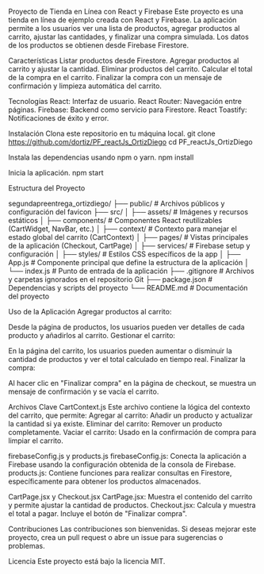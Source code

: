 Proyecto de Tienda en Línea con React y Firebase
Este proyecto es una tienda en línea de ejemplo creada con React y Firebase. La aplicación permite a los usuarios ver una lista de productos, agregar productos al carrito, ajustar las cantidades, y finalizar una compra simulada. Los datos de los productos se obtienen desde Firebase Firestore.

Características
Listar productos desde Firestore.
Agregar productos al carrito y ajustar la cantidad.
Eliminar productos del carrito.
Calcular el total de la compra en el carrito.
Finalizar la compra con un mensaje de confirmación y limpieza automática del carrito.

Tecnologías
React: Interfaz de usuario.
React Router: Navegación entre páginas.
Firebase: Backend como servicio para Firestore.
React Toastify: Notificaciones de éxito y error.

Instalación
Clona este repositorio en tu máquina local.
git clone https://github.com/dortiz/PF_reactJs_OrtizDiego
cd PF_reactJs_OrtizDiego

Instala las dependencias usando npm o yarn.
npm install

Inicia la aplicación.
npm start


Estructura del Proyecto

segundapreentrega_ortizdiego/
├── public/                   # Archivos públicos y configuración del favicon
├── src/
│   ├── assets/               # Imágenes y recursos estáticos
│   ├── components/           # Componentes React reutilizables (CartWidget, NavBar, etc.)
│   ├── context/              # Contexto para manejar el estado global del carrito (CartContext)
│   ├── pages/                # Vistas principales de la aplicación (Checkout, CartPage)
│   ├── services/             # Firebase setup y configuración
│   ├── styles/               # Estilos CSS específicos de la app
│   ├── App.js                # Componente principal que define la estructura de la aplicación
│   └── index.js              # Punto de entrada de la aplicación
├── .gitignore                # Archivos y carpetas ignorados en el repositorio Git
├── package.json              # Dependencias y scripts del proyecto
└── README.md                 # Documentación del proyecto


Uso de la Aplicación
Agregar productos al carrito:

Desde la página de productos, los usuarios pueden ver detalles de cada producto y añadirlos al carrito.
Gestionar el carrito:

En la página del carrito, los usuarios pueden aumentar o disminuir la cantidad de productos y ver el total calculado en tiempo real.
Finalizar la compra:

Al hacer clic en "Finalizar compra" en la página de checkout, se muestra un mensaje de confirmación y se vacía el carrito.

Archivos Clave
CartContext.js
Este archivo contiene la lógica del contexto del carrito, que permite:
Agregar al carrito: Añadir un producto y actualizar la cantidad si ya existe.
Eliminar del carrito: Remover un producto completamente.
Vaciar el carrito: Usado en la confirmación de compra para limpiar el carrito.

firebaseConfig.js y products.js
firebaseConfig.js: Conecta la aplicación a Firebase usando la configuración obtenida de la consola de Firebase.
products.js: Contiene funciones para realizar consultas en Firestore, específicamente para obtener los productos almacenados.

CartPage.jsx y Checkout.jsx
CartPage.jsx: Muestra el contenido del carrito y permite ajustar la cantidad de productos.
Checkout.jsx: Calcula y muestra el total a pagar. Incluye el botón de "Finalizar compra".



Contribuciones
Las contribuciones son bienvenidas. Si deseas mejorar este proyecto, crea un pull request o abre un issue para sugerencias o problemas.

Licencia
Este proyecto está bajo la licencia MIT.
